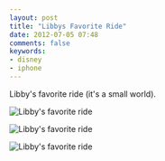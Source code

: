 ```yaml
---
layout: post
title: "Libbys Favorite Ride"
date: 2012-07-05 07:48
comments: false
keywords: 
- disney
- iphone
---
```

Libby's favorite ride (it's a small world).

![Libby's favorite ride](http://media.eick.us/media/photographs/2012/2012-07-05/2012-07-04at14.42.56.jpg)


![Libby's favorite ride](http://media.eick.us/media/photographs/2012/2012-07-05/2012-07-04at14.43.31.jpg)


![Libby's favorite ride](http://media.eick.us/media/photographs/2012/2012-07-05/2012-07-04at14.43.10.jpg)

